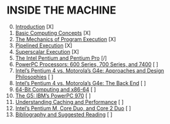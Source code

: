 # INSIDE THE MACHINE
  
0. [Introduction](https://github.com/c4arl0s/1IntroductionInsideTheMachine#1-introduction)  [X]
1. [Basic Computing Concepts](https://github.com/c4arl0s/1BasicComputingConceptsInsideTheMachine#1-basic-computing-concepts)  [X]
2. [The Mechanics of Program Execution](https://github.com/c4arl0s/2TheMechanicsOfProgramExecutionInsideTheMachine#2-the-mechanics-of-program-execution)  [X]
3. [Pipelined Execution](https://github.com/c4arl0s/3PipelinedExecutionInsideTheMachine#3-pipelined-execution-35---content)  [X]
4. [Superscalar Execution](https://github.com/c4arl0s/4SuperscalarExecution#super-escalar-execution---content)  [X]
5. [The Intel Pentium and Pentium Pro](https://github.com/c4arl0s/5TheIntelPentiumAndPentiumPro#5-the-intel-pentium-and-pentium-pro---content) [/]
5. [PowerPC Processors: 600 Series, 700 Series, and 7400]() [ ]
6. [Intel’s Pentium 4 vs. Motorola’s G4e: Approaches and Design Philosophies]() [ ]
7. [Intel’s Pentium 4 vs. Motorola’s G4e: The Back End]() [ ]
8. [64-Bit Computing and x86-64]() [ ]
9. [The G5: IBM’s PowerPC 970]() [ ]
10. [Understanding Caching and Performance]() [ ]
11. [Intel’s Pentium M, Core Duo, and Core 2 Duo]() [ ]
12. [Bibliography and Suggested Reading]() [ ]


